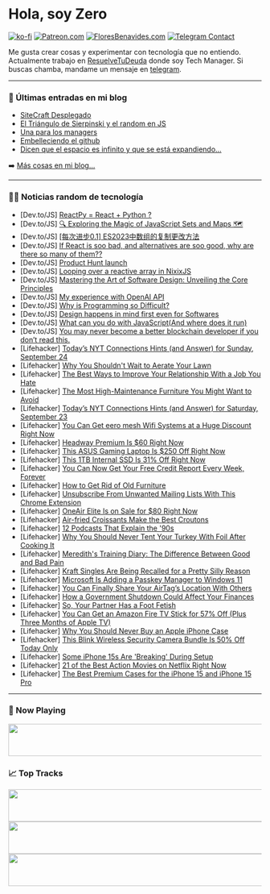 # Hola, soy Zero

[![ko-fi](https://ko-fi.com/img/githubbutton_sm.svg)](https://ko-fi.com/J3J4N0LUK)
[![Patreon.com](https://img.shields.io/endpoint.svg?url=https%3A%2F%2Fshieldsio-patreon.vercel.app%2Fapi%3Fusername%3Dzerodragon%26type%3Dpatrons&style=for-the-badge)](https://patreon.com/zerodragon)
[![FloresBenavides.com](https://img.shields.io/website?down_message=oops&label=MiBlog&style=for-the-badge&up_message=online&url=https%3A%2F%2Ffloresbenavides.com)](https://floresbenavides.com)
[![Telegram Contact](https://img.shields.io/badge/escr%C3%ADbeme-ZeroDragon-%2326A5E4?style=for-the-badge&logo=telegram)](https://t.me/zerodragon)

Me gusta crear cosas y experimentar con tecnología que no entiendo.
Actualmente trabajo en [ResuelveTuDeuda](http://github.com/resuelve) donde soy Tech Manager.
Si buscas chamba, mandame un mensaje en [telegram](https://t.me/zerodragon).

---

### 📕 Últimas entradas en mi blog
<!-- BLOG-POST-LIST:START -->
- [SiteCraft Desplegado](https://floresbenavides.com/sitecraft-desplegado/)
- [El Triángulo de Sierpinski y el random en JS](https://floresbenavides.com/el-triangulo-de-sierpinski-y-el-random-en-js/)
- [Una para los managers](https://floresbenavides.com/una-para-los-managers/)
- [Embelleciendo el github](https://floresbenavides.com/embelleciendo-el-github/)
- [Dicen que el espacio es infinito y que se está expandiendo…](https://floresbenavides.com/dicen-que-el-espacio-es-infinito-y-que-se-esta-expandiendo/)
<!-- BLOG-POST-LIST:END -->

➡️ [Más cosas en mi blog...](https://floresbenavides.com)

---

### 👨‍💻 Noticias random de tecnología
<!-- TECH-POSTS:START -->
- [Dev.to/JS] [ReactPy = React + Python ?](https://dev.to/aniiket/reactpy-react-python--40mb)
- [Dev.to/JS] [🔍 Exploring the Magic of JavaScript Sets and Maps 🗺️](https://dev.to/taquiimam14/exploring-the-magic-of-javascript-sets-and-maps-3df1)
- [Dev.to/JS] [[每次进步0.1] ES2023中数组的复制更改方法](https://dev.to/andylow/mei-ci-jin-bu-01-es2023zhong-shu-zu-de-fu-zhi-geng-gai-fang-fa-476j)
- [Dev.to/JS] [If React is soo bad, and alternatives are soo good, why are there so many of them??](https://dev.to/elsyng/if-react-is-soo-bad-and-alternatives-are-soo-good-why-are-there-so-many-of-them-2d45)
- [Dev.to/JS] [Product Hunt launch](https://dev.to/lexingtonthemes/product-hunt-launch-21g0)
- [Dev.to/JS] [Looping over a reactive array in NixixJS](https://dev.to/michthebrandofficial/looping-over-a-reactive-array-in-nixixjs-40j7)
- [Dev.to/JS] [Mastering the Art of Software Design: Unveiling the Core Principles](https://dev.to/dr_anks/mastering-the-art-of-software-design-unveiling-the-core-principles-1ag3)
- [Dev.to/JS] [My experience with OpenAI API](https://dev.to/mahinur05/my-experience-with-openai-api-5b3j)
- [Dev.to/JS] [Why is Programming so Difficult?](https://dev.to/scofieldidehen/why-is-programming-so-difficult-90p)
- [Dev.to/JS] [Design happens in mind first even for Softwares](https://dev.to/dr_anks/design-happens-in-mind-first-even-for-softwares-4k8h)
- [Dev.to/JS] [What can you do with JavaScript&lpar;And where does it run&rpar;](https://dev.to/annoh_karlgusta/what-can-you-do-with-javascriptand-where-does-it-run-34j1)
- [Dev.to/JS] [You may never become a better blockchain developer if you don’t read this.](https://dev.to/01_arkade/you-may-never-become-a-better-blockchain-developer-if-you-dont-read-this-25a9)
- [Lifehacker] [Today’s NYT Connections Hints &lpar;and Answer&rpar; for Sunday, September 24](https://lifehacker.com/nyt-connections-answer-today-september-24-2023-1850864473)
- [Lifehacker] [Why You Shouldn&#39;t Wait to Aerate Your Lawn](https://lifehacker.com/why-you-shouldnt-wait-to-aerate-your-lawn-1850860992)
- [Lifehacker] [The Best Ways to Improve Your Relationship With a Job You Hate](https://lifehacker.com/the-best-ways-to-improve-your-relationship-with-a-job-y-1850861003)
- [Lifehacker] [The Most High-Maintenance Furniture You Might Want to Avoid](https://lifehacker.com/the-most-high-maintenance-furniture-you-might-want-to-a-1850861015)
- [Lifehacker] [Today’s NYT Connections Hints &lpar;and Answer&rpar; for Saturday, September 23](https://lifehacker.com/nyt-connections-answer-today-september-23-2023-1850862961)
- [Lifehacker] [You Can Get eero mesh Wifi Systems at a Huge Discount Right Now](https://lifehacker.com/you-can-get-eero-mesh-wifi-systems-at-a-huge-discount-r-1850866748)
- [Lifehacker] [Headway Premium Is $60 Right Now](https://lifehacker.com/headway-premium-is-60-right-now-1850862380)
- [Lifehacker] [This ASUS Gaming Laptop Is $250 Off Right Now](https://lifehacker.com/this-asus-gaming-laptop-is-250-off-right-now-1850865843)
- [Lifehacker] [This 1TB Internal SSD Is 31% Off Right Now](https://lifehacker.com/this-1tb-internal-ssd-is-31-off-right-now-1850865883)
- [Lifehacker] [You Can Now Get Your Free Credit Report Every Week, Forever](https://lifehacker.com/you-can-now-get-your-free-credit-report-every-week-for-1850865987)
- [Lifehacker] [How to Get Rid of Old Furniture](https://lifehacker.com/the-right-way-to-get-rid-of-your-old-couch-1849842683)
- [Lifehacker] [Unsubscribe From Unwanted Mailing Lists With This Chrome Extension](https://lifehacker.com/unsubscribe-from-unwanted-mailing-lists-with-this-chrom-1850865766)
- [Lifehacker] [OneAir Elite Is on Sale for $80 Right Now](https://lifehacker.com/oneair-elite-is-on-sale-for-80-right-now-1850855039)
- [Lifehacker] [Air-fried Croissants Make the Best Croutons](https://lifehacker.com/air-fried-croissants-make-the-best-croutons-1850865723)
- [Lifehacker] [12 Podcasts That Explain the &#39;90s](https://lifehacker.com/the-podcasts-that-explain-the-90s-1850864874)
- [Lifehacker] [Why You Should Never Tent Your Turkey With Foil After Cooking It](https://lifehacker.com/do-not-tent-your-turkey-with-foil-1848035893)
- [Lifehacker] [Meredith&#39;s Training Diary: The Difference Between Good and Bad Pain](https://lifehacker.com/merediths-training-diary-the-difference-between-good-a-1850864894)
- [Lifehacker] [Kraft Singles Are Being Recalled for a Pretty Silly Reason](https://lifehacker.com/kraft-singles-recall-1850865306)
- [Lifehacker] [Microsoft Is Adding a Passkey Manager to Windows 11](https://lifehacker.com/microsoft-is-adding-a-passkey-manager-to-windows-11-1850865246)
- [Lifehacker] [You Can Finally Share Your AirTag’s Location With Others](https://lifehacker.com/how-to-share-airtag-locations-1850865334)
- [Lifehacker] [How a Government Shutdown Could Affect Your Finances](https://lifehacker.com/how-a-government-shutdown-could-affect-your-finances-1821181628)
- [Lifehacker] [So, Your Partner Has a Foot Fetish](https://lifehacker.com/so-your-partner-has-a-foot-fetish-1850864998)
- [Lifehacker] [You Can Get an Amazon Fire TV Stick for 57% Off &lpar;Plus Three Months of Apple TV&rpar;](https://lifehacker.com/you-can-get-an-amazon-fire-tv-stick-for-57-off-plus-t-1850865131)
- [Lifehacker] [Why You Should Never Buy an Apple iPhone Case](https://lifehacker.com/don-t-buy-apple-s-iphone-cases-1849984015)
- [Lifehacker] [This Blink Wireless Security Camera Bundle Is 50% Off Today Only](https://lifehacker.com/this-blink-wireless-security-camera-bundle-is-50-off-t-1850864881)
- [Lifehacker] [Some iPhone 15s Are &#39;Breaking&#39; During Setup](https://lifehacker.com/some-iphone-15s-are-breaking-during-setup-1850864742)
- [Lifehacker] [21 of the Best Action Movies on Netflix Right Now](https://lifehacker.com/the-best-action-movies-on-netflix-right-now-1850856583)
- [Lifehacker] [The Best Premium Cases for the iPhone 15 and iPhone 15 Pro](https://lifehacker.com/the-best-premium-cases-for-the-iphone-15-and-iphone-15-1850864098)<!-- TECH-POSTS:END -->

---

### 🎵 Now Playing
<a href="https://spotify-now-playing-dun.vercel.app/now-playing?open"><img src="https://spotify-now-playing-dun.vercel.app/now-playing" width="540" height="64"></a>

### 📈 Top Tracks
<a href="https://spotify-now-playing-dun.vercel.app/top-tracks?i=1&open"><img src="https://spotify-now-playing-dun.vercel.app/top-tracks?i=1" width="540" height="64"></a>
<a href="https://spotify-now-playing-dun.vercel.app/top-tracks?i=2&open"><img src="https://spotify-now-playing-dun.vercel.app/top-tracks?i=2" width="540" height="64"></a>
<a href="https://spotify-now-playing-dun.vercel.app/top-tracks?i=3&open"><img src="https://spotify-now-playing-dun.vercel.app/top-tracks?i=3" width="540" height="64"></a>
